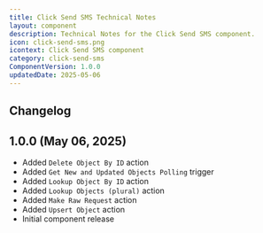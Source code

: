 ```yaml
---
title: Click Send SMS Technical Notes
layout: component
description: Technical Notes for the Click Send SMS component.
icon: click-send-sms.png
icontext: Click Send SMS component
category: click-send-sms
ComponentVersion: 1.0.0
updatedDate: 2025-05-06
---
```


## Changelog

## 1.0.0 (May 06, 2025)

* Added `Delete Object By ID` action  
* Added `Get New and Updated Objects Polling` trigger
* Added `Lookup Object By ID` action
* Added `Lookup Objects (plural)` action  
* Added `Make Raw Request` action  
* Added `Upsert Object` action  
* Initial component release